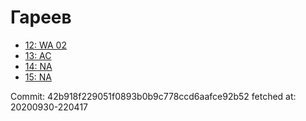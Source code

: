 # Гареев
- [12: WA 02](12.md)
- [13: AC](13.md)
- [14: NA](14.md)
- [15: NA](15.md)

Commit: 42b918f229051f0893b0b9c778ccd6aafce92b52
 fetched at: 20200930-220417
